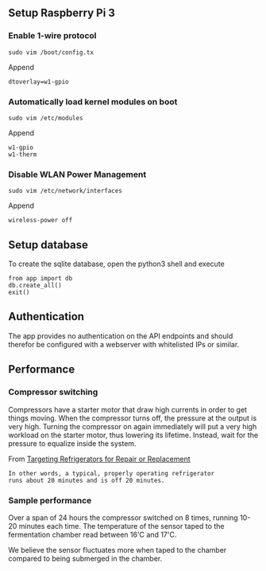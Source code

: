 ## Setup Raspberry Pi 3

### Enable 1-wire protocol

    sudo vim /boot/config.tx

Append

    dtoverlay=w1-gpio

### Automatically load kernel modules on boot

    sudo vim /etc/modules

Append

    w1-gpio
    w1-therm

### Disable WLAN Power Management

    sudo vim /etc/network/interfaces

Append

    wireless-power off

## Setup database

To create the sqlite database, open the python3 shell and execute

    from app import db
    db.create_all()
    exit()

## Authentication

The app provides no authentication on the API endpoints and should therefor be configured with a webserver with whitelisted IPs or similar.

## Performance

### Compressor switching

Compressors have a starter motor that draw high currents in order to get things moving. When the compressor turns off, the pressure at the output is very high. Turning the compressor on again immediately will put a very high workload on the starter motor, thus lowering its lifetime. Instead, wait for the pressure to equalize inside the system.

From [Targeting Refrigerators for Repair or Replacement](http://www.kouba-cavallo.com/art/REFRIG7a.pdf)

    In other words, a typical, properly operating refrigerator
    runs about 20 minutes and is off 20 minutes.

### Sample performance

Over a span of 24 hours the compressor switched on 8 times, running 10-20 minutes each time. The temperature of the sensor taped to the fermentation chamber read between 16'C and 17'C.

We believe the sensor fluctuates more when taped to the chamber compared to being submerged in the chamber.
